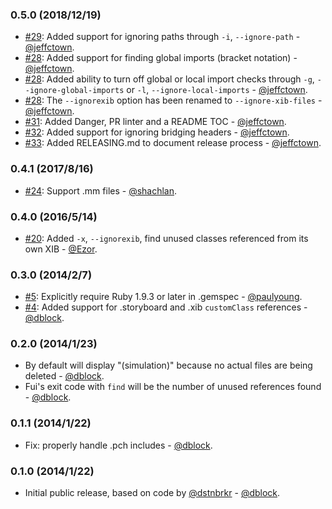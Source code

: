 ### 0.5.0 (2018/12/19)

* [#29](https://github.com/dblock/fui/pull/29): Added support for ignoring paths through `-i`, `--ignore-path` - [@jeffctown](https://github.com/jeffctown).
* [#28](https://github.com/dblock/fui/pull/28): Added support for finding global imports (bracket notation) - [@jeffctown](https://github.com/jeffctown).
* [#28](https://github.com/dblock/fui/pull/28): Added ability to turn off global or local import checks through `-g`, `--ignore-global-imports` or `-l`, `--ignore-local-imports` - [@jeffctown](https://github.com/jeffctown).
* [#28](https://github.com/dblock/fui/pull/28): The `--ignorexib` option has been renamed to `--ignore-xib-files` - [@jeffctown](https://github.com/jeffctown).
* [#31](https://github.com/dblock/fui/pull/31): Added Danger, PR linter and a README TOC - [@jeffctown](https://github.com/jeffctown).
* [#32](https://github.com/dblock/fui/pull/32): Added support for ignoring bridging headers - [@jeffctown](https://github.com/jeffctown).
* [#33](https://github.com/dblock/fui/pull/33): Added RELEASING.md to document release process - [@jeffctown](https://github.com/jeffctown).

### 0.4.1 (2017/8/16)

* [#24](https://github.com/dblock/fui/pull/24): Support .mm files - [@shachlan](https://github.com/Shachlan).

### 0.4.0 (2016/5/14)

* [#20](https://github.com/dblock/fui/pull/20): Added `-x`, `--ignorexib`, find unused classes referenced from its own XIB - [@Ezor](https://github.com/Ezor).

### 0.3.0 (2014/2/7)

* [#5](https://github.com/dblock/fui/issues/5): Explicitly require Ruby 1.9.3 or later in .gemspec - [@paulyoung](https://github.com/paulyoung).
* [#4](https://github.com/dblock/fui/issues/4): Added support for .storyboard and .xib `customClass` references - [@dblock](https://github.com/dblock).

### 0.2.0 (2014/1/23)

* By default will display "(simulation)" because no actual files are being deleted - [@dblock](https://github.com/dblock).
* Fui's exit code with `find` will be the number of unused references found - [@dblock](https://github.com/dblock).

### 0.1.1 (2014/1/22)

* Fix: properly handle .pch includes - [@dblock](https://github.com/dblock).

### 0.1.0 (2014/1/22)

* Initial public release, based on code by [@dstnbrkr](https://github.com/dstnbrkr) - [@dblock](https://github.com/dblock).
